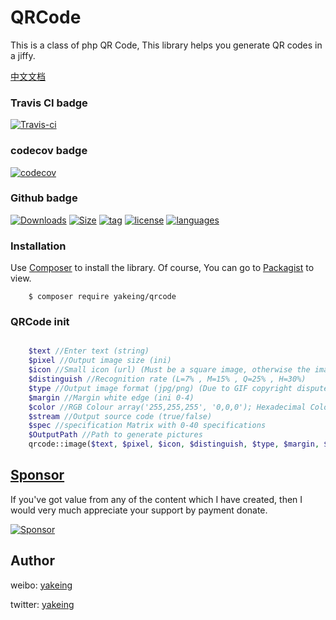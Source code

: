 # QRCode

This is a class of php QR Code, This library helps you generate QR codes in a jiffy. 

[中文文档](https://github.com/yakeing/QRCode/blob/master/ZH.README.md)

### Travis CI badge

[![Travis-ci](https://api.travis-ci.com/yakeing/QRCode.svg?branch=master)](https://travis-ci.com/yakeing/QRCode)

### codecov badge

[![codecov](https://codecov.io/gh/yakeing/QRCode/branch/master/graph/badge.svg)](https://codecov.io/gh/yakeing/QRCode)

### Github badge

[![Downloads](https://badging.now.sh/github/downloads/yakeing/QRCode?logo=github)](../../)
[![Size](https://badging.now.sh/github/size/yakeing/QRCode?logo=github)](src)
[![tag](https://badging.now.sh/github/tag/yakeing/QRCode?logo=github)](../../releases)
[![license](https://badging.now.sh/github/license/yakeing/QRCode?logo=github)](LICENSE)
[![languages](https://badging.now.sh/github/language/yakeing/QRCode?logo=github)](../../search?l=php)

### Installation

Use [Composer](https://getcomposer.org) to install the library.
Of course, You can go to [Packagist](https://packagist.org/packages/yakeing/qrcode) to view.

```
    $ composer require yakeing/qrcode
```

### QRCode init

```php

    $text //Enter text (string)
    $pixel //Output image size (ini)
    $icon //Small icon (url) (Must be a square image, otherwise the image will be distorted)
    $distinguish //Recognition rate (L=7% , M=15% , Q=25% , H=30%)
    $type //Output image format (jpg/png) (Due to GIF copyright dispute)
    $margin //Margin white edge (ini 0-4)
    $color //RGB Colour array('255,255,255', '0,0,0'); Hexadecimal Colour FF0000,000000
    $stream //Output source code (true/false)
    $spec //specification Matrix with 0-40 specifications
    $OutputPath //Path to generate pictures
    qrcode::image($text, $pixel, $icon, $distinguish, $type, $margin, $color, $stream, $OutputPath);
```

[Sponsor](https://github.com/yakeing/Documentation/blob/master/Sponsor/README.md)
---
If you've got value from any of the content which I have created, then I would very much appreciate your support by payment donate.

[![Sponsor](https://badging.now.sh/static/label/Sponsor/EA4AAA?logo=heart)](https://github.com/yakeing/Documentation/blob/master/Sponsor/README.md)

Author
---

weibo: [yakeing](https://weibo.com/yakeing)

twitter: [yakeing](https://twitter.com/yakeing)
